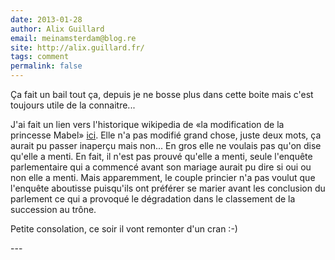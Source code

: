 ```yaml
---
date: 2013-01-28
author: Alix Guillard
email: meinamsterdam@blog.re
site: http://alix.guillard.fr/
tags: comment
permalink: false
---
```


<p>Ça fait un bail tout ça, depuis je ne bosse plus dans cette boite mais c'est toujours utile de la connaitre...</p>
<p>J'ai fait un lien vers l'historique wikipedia de «la modification de la princesse Mabel» <a href="http://en.wikipedia.org/w/index.php?diff=prev&amp;oldid=34354284" title="page wikipédia">ici</a>. Elle n'a pas modifié grand chose, juste deux mots, ça aurait pu passer inaperçu mais non... En gros elle ne voulais pas qu'on dise qu'elle a menti. En fait, il n'est pas prouvé qu'elle a menti, seule l'enquête parlementaire qui a commencé avant son mariage aurait pu dire si oui ou non elle a menti. Mais&nbsp;apparemment, le couple princier n'a pas voulut que l'enquête aboutisse puisqu'ils ont préférer se marier avant les conclusion du parlement ce qui a provoqué le dégradation dans le classement de la succession au trône.</p>
<p>Petite consolation, ce soir il vont remonter d'un cran :-)</p>
---